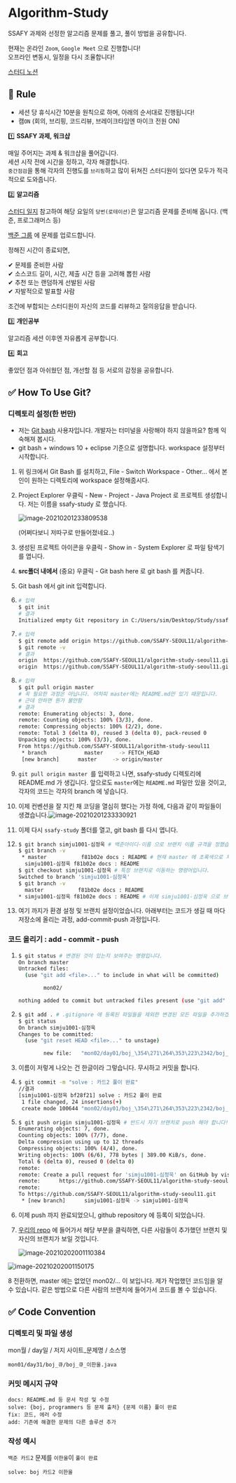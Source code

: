 # Algorithm-Study

SSAFY 과제와 선정한 알고리즘 문제를 풀고, 풀이 방법을 공유합니다.

현재는 온라인 `Zoom`, `Google Meet` 으로 진행합니다!  
오프라인 변동시, 일정을 다시 조율합니다!  

[스터디 노션](https://www.notion.so/874b18b59d054fdab98e6ea58a7fb3f2)

## :straight_ruler: Rule

- 세션 당 휴식시간 10분을 원칙으로 하며, 아래의 순서대로 진행됩니다!
- 캠`ON` (회의, 브리핑, 코드리뷰, 브레이크타임엔 마이크 전원 ON)

1️⃣ **SSAFY 과제, 워크샵**

매일 주어지는 과제 & 워크샵을 풀어갑니다.  
세션 시작 전에 시간을 정하고, 각자 해결합니다.  
`중간점검`을 통해 각자의 진행도를 `브리핑`하고 많이 뒤쳐진 스터디원이 있다면 모두가 적극적으로 도와줍니다.

2️⃣ **알고리즘**

[스터디 일지](https://www.notion.so/01d37403527e4f30afbb9070dd386a3b?v=fcf14b4141864fc3ac459a7da26baded)  참고하여 해당 요일의 `당번(로테이션)`은 알고리즘 문제를 준비해 옵니다. (백준, 프로그래머스 등)  

[백준 그룹](https://www.acmicpc.net/group/10127) 에 문제를 업로드합니다.

정해진 시간이 종료되면,  

✔ 문제를 준비한 사람  
✔ 소스코드 길이, 시간, 제출 시간 등을 고려해 뽑힌 사람  
✔ 추천 또는 랜덤하게 선발된 사람  
✔ 자발적으로 발표할 사람  

조건에 부합되는 스터디원이 자신의 코드를 리뷰하고 질의응답을 받습니다.

3️⃣ **개인공부**

알고리즘 세션 이후엔 자유롭게 공부합니다.

4️⃣ **회고**

좋았던 점과 아쉬웠던 점, 개선할 점 등 서로의 감정을 공유합니다.

##  :white_check_mark: How To Use Git?

###  디렉토리 설정(한 번만)

- 저는 [Git bash](https://git-scm.com/downloads) 사용자입니다. 개발자는 터미널을 사랑해야 하지 않을까요? 함께 익숙해져 봅시다.
- git bash + windows 10 + eclipse 기준으로 설명합니다. workspace 설정부터 시작합니다.

1. 위 링크에서 Git Bash 를 설치하고, File - Switch Workspace - Other... 에서 본인이 원하는 디렉토리에 workspace 설정해줍시다.

2. Project Explorer 우클릭 - New - Project - Java Project 로 프로젝트 생성합니다. 저는 이름을 ssafy-study 로 했습니다.

   ![image-20210201233809538](https://user-images.githubusercontent.com/44252639/106478988-25d9f580-64ed-11eb-8295-edaf832a516b.png)

   (어쩌다보니 저따구로 만들어졌네요..)

3. 생성된 프로젝트 아이콘을 우클릭 - Show in - System Explorer 로 파일 탐색기를 엽니다.

4. **src폴더 내에서** (중요)  우클릭 - Git bash here 로 git bash 를 켜줍니다. 

5. Git bash 에서 git init 입력합니다.

6. ```bash
   # 입력 
   $ git init
   # 결과
   Initialized empty Git repository in C:/Users/sim/Desktop/Study/ssafy-study/.git/
   ```

7. ```bash
   # 입력 
   $ git remote add origin https://github.com/SSAFY-SEOUL11/algorithm-study-seoul11.git
   $ git remote -v
   # 결과
   origin  https://github.com/SSAFY-SEOUL11/algorithm-study-seoul11.git (fetch)
   origin  https://github.com/SSAFY-SEOUL11/algorithm-study-seoul11.git (push)
   ```

8. ```bash
   # 입력
   $ git pull origin master 
   # 꼭 필요한 과정은 아닙니다. 어차피 master에는 README.md만 있기 때문입니다.
   # 근데 안하면 뭔가 불안함
   # 결과
   remote: Enumerating objects: 3, done.
   remote: Counting objects: 100% (3/3), done.
   remote: Compressing objects: 100% (2/2), done.
   remote: Total 3 (delta 0), reused 3 (delta 0), pack-reused 0
   Unpacking objects: 100% (3/3), done.
   From https://github.com/SSAFY-SEOUL11/algorithm-study-seoul11
    * branch            master     -> FETCH_HEAD
    [new branch]      master     -> origin/master
   ```
9. `git pull origin master `를 입력하고 나면, ssafy-study 디렉토리에 README.md 가 생깁니다. 앞으로도 `master`에는 `README.md` 파일만 있을 것이고, 각자의 코드는 각자의 branch 에 넣습니다.

10. 이제 컨벤션을 잘 지킨 채 코딩을 열심히 했다는 가정 하에, 다음과 같이 파일들이 생겼습니다.![image-20210201233330921](https://user-images.githubusercontent.com/44252639/106479049-3a1df280-64ed-11eb-8bec-b52f014b9c54.png)

11. 이제 다시 `ssafy-study` 폴더를 열고, git bash 를 다시 엽니다.

12. ```bash
    $ git branch simju1001-심정욱 # 백준아이디-이름 으로 브랜치 이름 규격을 정했습니다.
    $ git branch -v
     * master           f81b02e docs : README # 현재 master 에 초록색으로 체크되어 있습니다.
      simju1001-심정욱 f81b02e docs : README
    $ git checkout simju1001-심정욱 # 특정 브랜치로 이동하는 명령어입니다.
    Switched to branch 'simju1001-심정욱'
    $ git branch -v
      master           f81b02e docs : README
    * simju1001-심정욱 f81b02e docs : README # 이제 simju1001-심정욱 으로 브랜치가 설정되었습니다.
    ```

13. 여기 까지가 환경 설정 및 브랜치 설정이었습니다. 아래부터는 코드가 생길 때 마다 저장소에 올리는 과정, add-commit-push 과정입니다.

### 코드 올리기 : add - commit - push

1. ```bash
   $ git status # 변경된 것이 있는지 보여주는 명령입니다.
   On branch master
   Untracked files:
     (use "git add <file>..." to include in what will be committed)
   
           mon02/
   
   nothing added to commit but untracked files present (use "git add" to track)
   ```

2. ```bash
   $ git add . # .gitignore 에 등록된 파일들을 제외한 변경된 모든 파일을 추가하겠다는 의미입니다. 
   $ git status
   On branch simju1001-심정욱
   Changes to be committed:
     (use "git reset HEAD <file>..." to unstage)
   
           new file:   "mon02/day01/boj_\354\271\264\353\223\2342/boj_\354\271\264\353\223\2342_\354\213\254\354\240\225\354\232\261.java"
   ```

3. 이름이 저렇게 나오는 건 한글이라 그렇습니다. 무시하고 커밋을 합니다.

4. ```bash
   $ git commit -m "solve : 카드2 풀이 완료"
   //결과
   [simju1001-심정욱 bf28f21] solve : 카드2 풀이 완료
    1 file changed, 24 insertions(+)
    create mode 100644 "mon02/day01/boj_\354\271\264\353\223\2342/boj_\354\271\264\353\223\2342_\354\213\254\354\240\225\354\232\261.java"
   ```

5. ```bash
   $ git push origin simju1001-심정욱 # 반드시 자기 브랜치로 push 해야 합니다!!
   Enumerating objects: 7, done.
   Counting objects: 100% (7/7), done.
   Delta compression using up to 12 threads
   Compressing objects: 100% (4/4), done.
   Writing objects: 100% (6/6), 778 bytes | 389.00 KiB/s, done.
   Total 6 (delta 0), reused 0 (delta 0)
   remote:
   remote: Create a pull request for 'simju1001-심정욱' on GitHub by visiting:
   remote:      https://github.com/SSAFY-SEOUL11/algorithm-study-seoul11/pull/new/simju1001-%EC%8B%AC%EC%A0%95%EC%9A%B1
   remote:
   To https://github.com/SSAFY-SEOUL11/algorithm-study-seoul11.git
    * [new branch]      simju1001-심정욱 -> simju1001-심정욱
   ```

6. 이제 push 까지 완료되었으니, github repository 에 등록이 되었습니다. 

7. [우리의 repo](https://github.com/SSAFY-SEOUL11/algorithm-study-seoul11) 에 들어가서 해당 부분을 클릭하면, 다른 사람들이 추가했던 브랜치 및 자신의 브랜치가 보일 것입니다.

   ![image-20210202001110384](https://user-images.githubusercontent.com/44252639/106479243-72253580-64ed-11eb-8863-af16bbc00d6e.png)

![image-20210202001150175](https://user-images.githubusercontent.com/44252639/106479297-879a5f80-64ed-11eb-97a7-f8daf44865fd.png)

8 전환하면, master 에는 없었던 mon02/... 이 보입니다. 제가 작업했던 코드임을 알 수 있습니다. 같은 방법으로 다른 사람의 브랜치에 들어가서 코드를 볼 수 있습니다.



## :white_check_mark: Code Convention

### 디렉토리 및 파일 생성

mon월 / day일 / 저지 사이트_문제명 / 소스명

```
mon01/day31/boj_큐/boj_큐_이한울.java
```

### 커밋 메시지 규약

```
docs: README.md 등 문서 작성 및 수정
solve: {boj, programmers 등 문제 출처} {문제 이름} 풀이 완료
fix: 코드, 에러 수정
add: 기존에 해결한 문제의 다른 솔루션 추가
```

### 작성 예시

`백준 카드2` 문제를 `이한울`이 `풀이 완료`

```
solve: boj 카드2 이한울
```